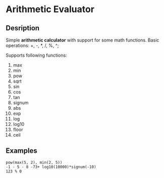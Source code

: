 # Arithmetic Evaluator
## Desription
Simple **arithmetic calculator** with support for some math functions.
Basic operations: +, -, *, /, %, ^;

Supports following functions:
1. max
2. min
3. pow
4. sqrt
5. sin
6. cos
7. tan
8. signum
9. abs
10. exp
11. log
12. log10
13. floor
14. ceil

## Examples
```
pow(max(5, 2), min(2, 5))
-1 - 5 - 8 -73+ log10(10000)*signum(-10)
123 % 0
```
